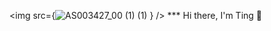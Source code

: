 <img src={![AS003427_00 (1) (1)](https://user-images.githubusercontent.com/101086307/190308534-e4e476fc-d2c5-46c4-ae42-9ec1c84dd1fa.gif)
} /> *** Hi there, I'm Ting 👋



<!--
**manyuanhuahua/manyuanhuahua** is a ✨ _special_ ✨ repository because its `README.md` (this file) appears on your GitHub profile.

Here are some ideas to get you started:

- 🔭 I’m currently working on ...
- 🌱 I’m currently learning ...
- 👯 I’m looking to collaborate on ...
- 🤔 I’m looking for help with ...
- 💬 Ask me about ...
- 📫 How to reach me: ...
- 😄 Pronouns: ...
- ⚡ Fun fact: ...
-->
